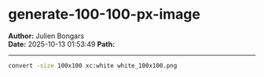 # generate-100-100-px-image

**Author:** Julien Bongars  
**Date:** 2025-10-13 01:53:49
**Path:** 

---

```bash
convert -size 100x100 xc:white white_100x100.png
```
